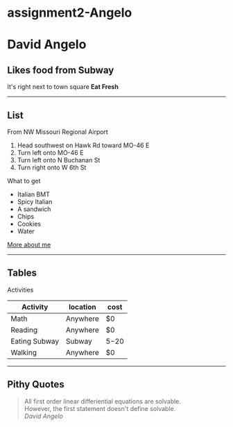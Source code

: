 # assignment2-Angelo
# David Angelo
## Likes food from Subway

It's right next to town square **Eat Fresh**

---
## List
From NW Missouri Regional Airport
1. Head southwest on Hawk Rd toward MO-46 E
2. Turn left onto MO-46 E
3. Turn left onto N Buchanan St
4. Turn right onto W 6th St

What to get
* Italian BMT
* Spicy Italian
* A sandwich
* Chips
* Cookies
* Water

[More about me](AboutMe.md)
___
## Tables

Activities

|Activity|location|cost|
|---|---|---|
|Math|Anywhere|$0|
|Reading|Anywhere|$0|
|Eating Subway|Subway|$5-$20|
|Walking|Anywhere|$0|

---
## Pithy Quotes
>All first order linear differiential equations are solvable.\
>However, the first statement doesn't define solvable.\
*David Angelo*
